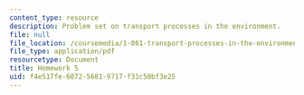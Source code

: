 ```yaml
---
content_type: resource
description: Problem set on transport processes in the environment.
file: null
file_location: /coursemedia/1-061-transport-processes-in-the-environment-fall-2008/f4e517fe607256819717f31c50bf3e25_f02homework5.pdf
file_type: application/pdf
resourcetype: Document
title: Homework 5
uid: f4e517fe-6072-5681-9717-f31c50bf3e25
---
```

